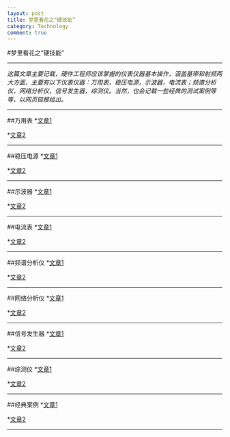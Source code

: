 ```yaml
---
layout: post
title: 梦里看花之“硬技能”
category: Technology
comment: true
---
```



#梦里看花之“硬技能”
***
*这篇文章主要记载，硬件工程师应该掌握的仪表仪器基本操作，涵盖基带和射频两大方面，主要有以下仪表仪器：万用表，稳压电源，示波器，电流表；频谱分析仪，网络分析仪，信号发生器，综测仪。当然，也会记载一些经典的测试案例等等，以网页链接给出。*
***
##万用表
*[文章1]()

*[文章2]()
***
##稳压电源
*[文章1]()

*[文章2]()
***
##示波器
*[文章1]()

*[文章2]()
***
##电流表
*[文章1]()

*[文章2]()
***
##频谱分析仪
*[文章1]()

*[文章2]()
***
##网络分析仪
*[文章1]()

*[文章2]()
***
##信号发生器
*[文章1]()

*[文章2]()
***
##综测仪
*[文章1]()

*[文章2]()
***
##经典案例
*[文章1]()

*[文章2]()
***
